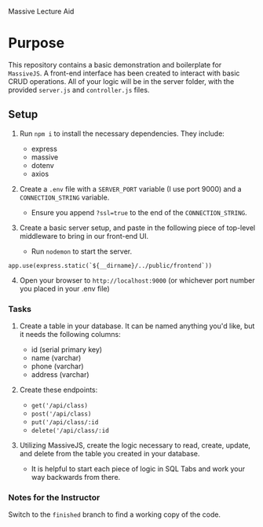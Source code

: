 Massive Lecture Aid

# Purpose
This repository contains a basic demonstration and boilerplate for `MassiveJS`. A front-end interface has been created to interact with basic CRUD operations. All of your logic will be in the server folder, with the provided `server.js` and `controller.js` files.

## Setup

1. Run `npm i` to install the necessary dependencies. They include:

    - express
    - massive
    - dotenv
    - axios

2. Create a `.env` file with a `SERVER_PORT` variable (I use port 9000) and a `CONNECTION_STRING` variable.

    - Ensure you append `?ssl=true` to the end of the `CONNECTION_STRING`.

3. Create a basic server setup, and paste in the following piece of top-level middleware to bring in our front-end UI.
    - Run `nodemon` to start the server.
```
app.use(express.static(`${__dirname}/../public/frontend`))
```

4. Open your browser to `http://localhost:9000` (or whichever port number you placed in your .env file)

### Tasks

1. Create a table in your database. It can be named anything you'd like, but it needs the following columns:
    - id (serial primary key)
    - name (varchar)
    - phone (varchar)
    - address (varchar)

2. Create these endpoints:
    - `get('/api/class)`
    - `post('/api/class)`
    - `put('/api/class/:id`
    - `delete('/api/class/:id`

3. Utilizing MassiveJS, create the logic necessary to read, create, update, and delete from the table you created in your database.
    - It is helpful to start each piece of logic in SQL Tabs and work your way backwards from there.

### Notes for the Instructor
Switch to the `finished` branch to find a working copy of the code.